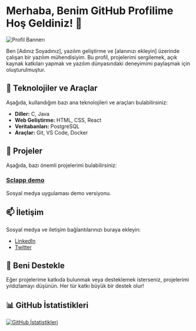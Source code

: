 # Merhaba, Benim GitHub Profilime Hoş Geldiniz! 👋

![Profil Bannerı](link_to_banner_image)

Ben [Adınız Soyadınız], yazılım geliştirme ve [alanınızı ekleyin] üzerinde çalışan bir yazılım mühendisiyim. Bu profil, projelerimi sergilemek, açık kaynak katkıları yapmak ve yazılım dünyasındaki deneyimimi paylaşmak için oluşturulmuştur.

## 🧰 Teknolojiler ve Araçlar

Aşağıda, kullandığım bazı ana teknolojileri ve araçları bulabilirsiniz:

- **Diller:** C, Java
- **Web Geliştirme:** HTML, CSS, React
- **Veritabanları:** PostgreSQL
- **Araçlar:** Git, VS Code, Docker

## 🚀 Projeler

Aşağıda, bazı önemli projelerimi bulabilirsiniz:

### [Sclapp demo](https://sclapp.vercel.app/)

Sosyal medya uygulaması demo versiyonu.




## 📫 İletişim

Sosyal medya ve iletişim bağlantılarınızı buraya ekleyin:

- [LinkedIn](www.linkedin.com/in/sezer-demir-9ab5b223a)
- [Twitter](https://twitter.com/)


## 🌟 Beni Destekle

Eğer projelerime katkıda bulunmak veya desteklemek isterseniz, projelerimi yıldızlamayı düşünün. Her tür katkı büyük bir destek olur!



## 📊 GitHub İstatistikleri

[![GitHub İstatistikleri](https://github-readme-stats.vercel.app/api?sezerdemir7=sezerdemir7)](https://github.com/anuraghazra/github-readme-stats)



